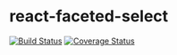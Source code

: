 # react-faceted-select

[![Build Status](https://travis-ci.org/reecefenwick/react-faceted-select.svg?branch=master)](https://travis-ci.org/reecefenwick/react-faceted-select)
[![Coverage Status](https://coveralls.io/repos/github/reecefenwick/react-faceted-select/badge.svg?branch=master)](https://coveralls.io/github/reecefenwick/react-faceted-select?branch=master)
